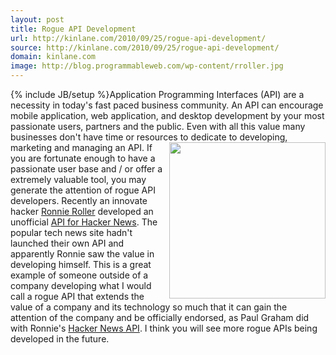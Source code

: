 ```yaml
---
layout: post
title: Rogue API Development
url: http://kinlane.com/2010/09/25/rogue-api-development/
source: http://kinlane.com/2010/09/25/rogue-api-development/
domain: kinlane.com
image: http://blog.programmableweb.com/wp-content/rroller.jpg
---
```

{% include JB/setup %}Application Programming Interfaces (API) are a necessity in today's fast paced business community. An API can encourage mobile application, web application, and desktop development by your most passionate users, partners and the public. Even with all this value many businesses don't have time or resources to dedicate to developing, marketing and managing an API.<img class="alignnone c1" title="Hacker News API" src="http://blog.programmableweb.com/wp-content/rroller.jpg" alt="" width="250" align="right" /> If you are fortunate enough to have a passionate user base and / or offer a extremely valuable tool, you may generate the attention of rogue API developers. Recently an innovate hacker <a href="http://ronnieroller.com/" target="_blank">Ronnie Roller</a> developed an unofficial <a href="http://api.ihackernews.com/" target="_blank">API for Hacker News</a>. The popular tech news site hadn't launched their own API and apparently Ronnie saw the value in developing himself. This is a great example of someone outside of a company developing what I would call a rogue API that extends the value of a company and its technology so much that it can gain the attention of the company and be officially endorsed, as Paul Graham did with Ronnie's <a href="http://api.ihackernews.com/" target="_blank">Hacker News API</a>. I think you will see more rogue APIs being developed in the future.
